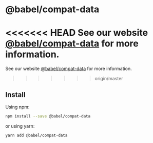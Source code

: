 # @babel/compat-data

> 

<<<<<<< HEAD
See our website [@babel/compat-data](https://babeljs.io/docs/babel-compat-data) for more information.
=======
See our website [@babel/compat-data](https://babeljs.io/docs/en/babel-compat-data) for more information.
>>>>>>> origin/master

## Install

Using npm:

```sh
npm install --save @babel/compat-data
```

or using yarn:

```sh
yarn add @babel/compat-data
```
